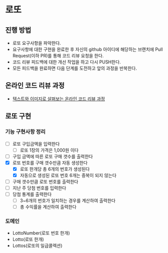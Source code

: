 # 로또
## 진행 방법
* 로또 요구사항을 파악한다.
* 요구사항에 대한 구현을 완료한 후 자신의 github 아이디에 해당하는 브랜치에 Pull Request(이하 PR)를 통해 코드 리뷰 요청을 한다.
* 코드 리뷰 피드백에 대한 개선 작업을 하고 다시 PUSH한다.
* 모든 피드백을 완료하면 다음 단계를 도전하고 앞의 과정을 반복한다.

## 온라인 코드 리뷰 과정
* [텍스트와 이미지로 살펴보는 온라인 코드 리뷰 과정](https://github.com/next-step/nextstep-docs/tree/master/codereview)

## 로또 구현
### 기능 구현사항 정리
- [ ] 로또 구입금액을 입력한다
  - [ ] 로또 1장의 가격은 1,000원 이다
- [ ] 구입 금액에 따른 로또 구매 갯수를 출력한다
- [X] 로또 번호를 구매 갯수만큼 자동 생성한다
  - [X] 로또 한개당 총 6개의 번호가 생성된다
  - [X] 자동으로 생성된 로또 번호 6개는 중복이 되지 않는다
- [ ] 구매 갯수만큼 로또 번호를 출력한다
- [ ] 지난 주 당첨 번호를 입력한다
- [ ] 당첨 통계를 출력한다
  - [ ] 3~6개의 번호가 일치하는 경우를 계산하여 출력한다
  - [ ] 총 수익률을 계산하여 출력한다

### 도메인
* LottoNumber(로또 번호 한개)
* Lotto(로또 한개)
* Lottos(로또의 일급콜렉션)
